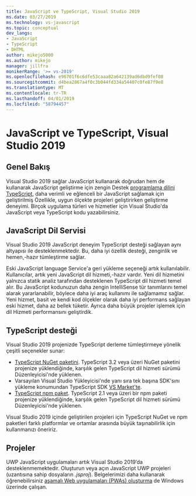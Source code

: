 ```yaml
---
title: JavaScript ve TypeScript, Visual Studio 2019
ms.date: 03/27/2019
ms.technology: vs-javascript
ms.topic: conceptual
dev_langs:
- JavaScript
- TypeScript
- DHTML
author: mikejo5000
ms.author: mikejo
manager: jillfra
monikerRange: '>= vs-2019'
ms.openlocfilehash: e96701f6c6dfe53caaa82a642139ad6dbd9fef08
ms.sourcegitcommit: d4bea2867a4f0c3b044fd334a54407c0fe87f9e8
ms.translationtype: MT
ms.contentlocale: tr-TR
ms.lasthandoff: 04/01/2019
ms.locfileid: "58794457"
---
```

# <a name="javascript-and-typescript-in-visual-studio-2019"></a>JavaScript ve TypeScript, Visual Studio 2019

## <a name="overview"></a>Genel Bakış

Visual Studio 2019 sağlar JavaScript kullanarak doğrudan hem de kullanarak JavaScript geliştirme için zengin Destek [programlama dilini TypeScript](http://www.typescriptlang.org), daha verimli ve eğlenceli bir JavaScript sağlamak için geliştirilmiş Özellikle, uygun ölçekte projeleri geliştirirken geliştirme deneyimi. Birçok uygulama türleri ve hizmetler için Visual Studio'da JavaScript veya TypeScript kodu yazabilirsiniz.

## <a name="javascript-language-service"></a>JavaScript Dil Servisi

Visual Studio 2019 JavaScript deneyim TypeScript desteği sağlayan aynı altyapısı ile desteklenmektedir. Bu, daha iyi özellik desteği, zenginlik ve hemen,-hazır tümleştirme sağlar.

Eski JavaScript language Service'a geri yükleme seçeneği artık kullanılabilir. Kullanıcılar, artık yeni JavaScript dil hizmeti,-hazır vardır. Yeni dil hizmetini yalnızca statik analiz tarafından desteklenen TypeScript dil hizmeti temel alır. Bu JavaScript kodunuzun daha zengin IntelliSense tür tanımlarını temel alarak yararlanabilir, böylece daha iyi araç kullanımı ile sağlamamız sağlar. Yeni hizmet, basit ve kendi kod ölçekler olarak daha iyi performans sağlayan eski hizmet, daha az bellek tüketir. Ayrıca daha büyük projeler işlemek için dil Hizmeti performansını geliştirdik.

## <a name="typescript-support"></a>TypeScript desteği

Visual Studio 2019 projenizde TypeScript derleme tümleştirmeye yönelik çeşitli seçenekler sunar:

* [TypeScript NuGet paketini](https://www.nuget.org/packages/Microsoft.TypeScript.MSBuild). TypeScript 3.2 veya üzeri NuGet paketini projenize yüklendiğinde, karşılık gelen TypeScript dil hizmeti sürümü Düzenleyicisi'nde yüklenen.
* Varsayılan Visual Studio Yükleyicisi'nde yanı sıra tek başına SDK'sını yükleme konumundan TypeScript SDK [VS Market'te](https://marketplace.visualstudio.com/items?itemName=TypeScriptTeam.typescript-331-vs2017).
* [TypeScript npm paket](https://www.npmjs.com/package/typescript). TypeScript 2.1 veya üzeri bir npm paketi projenize yüklendiğinde, karşılık gelen TypeScript dil hizmeti sürümü Düzenleyicisi'nde yüklenen.

Visual Studio 2019 içinde geliştirilen projeleri için TypeScript NuGet ve npm paketleri farklı platformlar ve ortamlar arasında büyük taşınabilirlik için kullanmanızı öneririz.

## <a name="projects"></a>Projeler

UWP JavaScript uygulamaları artık Visual Studio 2019’da desteklenmemektedir. Oluşturun veya açın JavaScript UWP projeleri (uzantısına sahip dosyaların *.jsproj*). Belgelerimizi daha kullanarak öğrenebilirsiniz [aşamalı Web uygulamaları (PWAs) oluşturma](https://docs.microsoft.com/microsoft-edge/progressive-web-apps/get-started) de Windows üzerinde çalışan.
